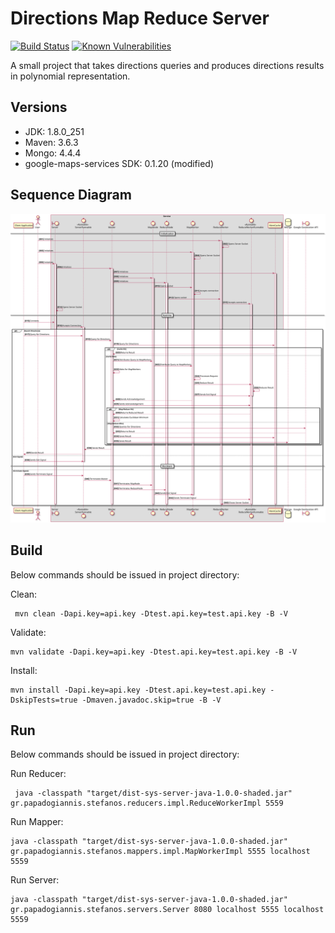 # Directions Map Reduce Server # 
[![Build Status](https://travis-ci.com/steve-papadogiannis/dist-sys-server-java.svg?branch=master)](https://travis-ci.com/steve-papadogiannis/dist-sys-server-java)
[![Known Vulnerabilities](https://snyk.io/test/github/steve-papadogiannis/dist-sys-server-java/badge.svg?targetFile=pom.xml)](https://snyk.io/test/github/steve-papadogiannis/dist-sys-server-java?targetFile=pom.xml)

A small project that takes directions queries and produces directions results in polynomial representation.

## Versions ##

* JDK: 1.8.0_251
* Maven: 3.6.3
* Mongo: 4.4.4
* google-maps-services SDK: 0.1.20 (modified)

## Sequence Diagram ##

![Lifecycle Sequence Diagram](./images/lifecycle.svg)

## Build ##

Below commands should be issued in project directory:

Clean:

```
 mvn clean -Dapi.key=api.key -Dtest.api.key=test.api.key -B -V
```

Validate:

```
mvn validate -Dapi.key=api.key -Dtest.api.key=test.api.key -B -V
```

Install:

```
mvn install -Dapi.key=api.key -Dtest.api.key=test.api.key -DskipTests=true -Dmaven.javadoc.skip=true -B -V
```

## Run ##

Below commands should be issued in project directory:

Run Reducer:

```
 java -classpath "target/dist-sys-server-java-1.0.0-shaded.jar" gr.papadogiannis.stefanos.reducers.impl.ReduceWorkerImpl 5559
```

Run Mapper:

```
java -classpath "target/dist-sys-server-java-1.0.0-shaded.jar" gr.papadogiannis.stefanos.mappers.impl.MapWorkerImpl 5555 localhost 5559
```

Run Server:

```
java -classpath "target/dist-sys-server-java-1.0.0-shaded.jar" gr.papadogiannis.stefanos.servers.Server 8080 localhost 5555 localhost 5559
```